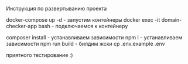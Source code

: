Инструкция по развертыванию проекта 

docker-compose up -d - запустим контейнеры
docker exec -it domain-checker-app bash - подключаемся к контейнеру

composer install - устанавливаем зависимости
npm i - устанавливаем зависимости
npm run build - билдим жски
cp .env.example .env


приятного тестирование :)
